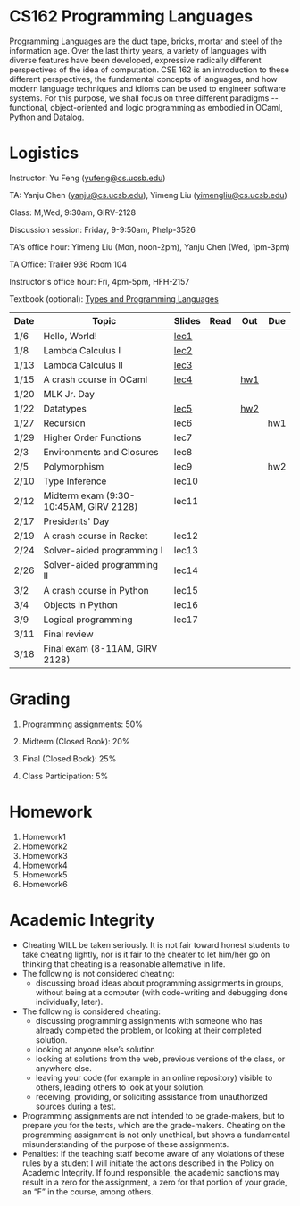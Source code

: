 # CS162 Programming Languages

Programming Languages are the duct tape, bricks, mortar and steel of the information age. Over the last thirty years, a variety of languages with diverse features have been developed, expressive radically different perspectives of the idea of computation. CSE 162 is an introduction to these different perspectives, the fundamental concepts of languages, and how modern language techniques and idioms can be used to engineer software systems. For this purpose, we shall focus on three different paradigms -- functional, object-oriented and logic programming as embodied in OCaml, Python and Datalog.

# Logistics
Instructor: Yu Feng (yufeng@cs.ucsb.edu)

TA: Yanju Chen (yanju@cs.ucsb.edu), Yimeng Liu (yimengliu@cs.ucsb.edu)

Class: M,Wed, 9:30am, GIRV-2128

Discussion session: Friday, 9-9:50am, Phelp-3526

TA's office hour: Yimeng Liu (Mon, noon-2pm),  Yanju Chen (Wed, 1pm-3pm)

TA Office: Trailer 936 Room 104

Instructor's office hour: Fri, 4pm-5pm, HFH-2157

Textbook (optional): [Types and Programming Languages](https://www.amazon.com/Types-Programming-Languages-MIT-Press/dp/0262162091)

| Date  | Topic                                         | Slides | Read | Out | Due |
|-------|-----------------------------------------------|--------|------|-----|-----|
| 1/6  | Hello, World!                                  |  [lec1](lectures/lecture1.pdf)     |      |     |     |
| 1/8  | Lambda Calculus I          |  [lec2](lectures/lecture2.pdf)      |      |     |     |
| 1/13  | Lambda Calculus II             |  [lec3](lectures/lecture3.pdf)      |      |     |     |
| 1/15  | A crash course in OCaml       |  [lec4](lectures/lecture4.pdf)     |      |  [hw1](homework/hw1.md)    |     |
| 1/20 | MLK Jr. Day                    |      |      |     |     |
| 1/22 | Datatypes                           |  [lec5](lectures/lecture5.pdf)      |      |  [hw2](homework/hw2/hw2.md)   |     |
| 1/27 | Recursion                           |  lec6     |      |     |  hw1   |
| 1/29 | Higher Order Functions              | lec7        |      |     |     |
| 2/3 | Environments and Closures            |   lec8     |      |     |     |
| 2/5 | Polymorphism                         | lec9       |      |     |  hw2   |
| 2/10  | Type Inference   | lec10        |      |     |     |
| 2/12  | Midterm exam (9:30-10:45AM, GIRV 2128) | lec11       |      |     |     |
| 2/17 | Presidents' Day                          |        |      |     |     |
| 2/19 |  A crash course in Racket                        | lec12      |       |     |     |
| 2/24 | Solver-aided programming I                 |   lec13     |      |     |     |
| 2/26 |  Solver-aided programming II               |    lec14    |      |     |     |
| 3/2 | A crash course in Python        |    lec15    |      |     |    |
| 3/4 | Objects in Python                            |   lec16     |      |     |     |
| 3/9  | Logical programming         |   lec17     |      |     |     |
| 3/11  | Final review                               |        |      |     |    |
| 3/18  | Final exam (8-11AM, GIRV 2128)             |        |      |     |    |

# Grading

1. Programming assignments: 50%
 
2. Midterm (Closed Book): 20%
     
3. Final (Closed Book): 25%
  
4. Class Participation: 5%



# Homework

1. Homework1
2. Homework2
3. Homework3
4. Homework4
5. Homework5
6. Homework6

# Academic Integrity
- Cheating WILL be taken seriously. It is not fair toward honest students to take cheating lightly, nor is it fair to the cheater to let him/her go on thinking that cheating is a reasonable alternative in life.
- The following is not considered cheating:
   - discussing broad ideas about programming assignments in groups, without being at a computer (with code-writing and debugging done individually, later).
- The following is considered cheating:
   - discussing programming assignments with someone who has already completed the problem, or looking at their completed solution.
   - looking at anyone else’s solution
   - looking at solutions from the web, previous versions of the class, or anywhere else.
   - leaving your code (for example in an online repository) visible to others, leading others to look at your solution.
   - receiving, providing, or soliciting assistance from unauthorized sources during a test.
- Programming assignments are not intended to be grade-makers, but to prepare you for the tests, which are the grade-makers. Cheating on the programming assignment is not only unethical, but shows a fundamental misunderstanding of the purpose of these assignments.
- Penalties: If the teaching staff become aware of any violations of these rules by a student I will initiate the actions described in the Policy on Academic Integrity. If found responsible, the academic sanctions may result in a zero for the assignment, a zero for that portion of your grade, an “F” in the course, among others.

